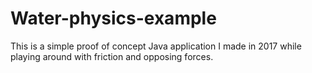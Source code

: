 # Water-physics-example

This is a simple proof of concept Java application I made in 2017 while playing around with friction and opposing forces.
